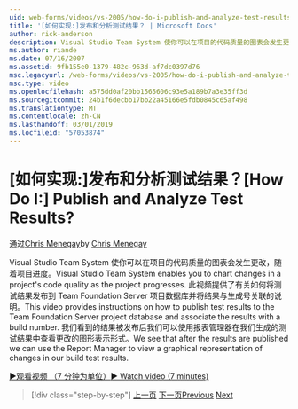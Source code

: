 ```yaml
---
uid: web-forms/videos/vs-2005/how-do-i-publish-and-analyze-test-results
title: '[如何实现:]发布和分析测试结果？ | Microsoft Docs'
author: rick-anderson
description: Visual Studio Team System 使你可以在项目的代码质量的图表会发生更改，随着项目进度。 此视频将说明了如何 publ....
ms.author: riande
ms.date: 07/16/2007
ms.assetid: 9fb155e0-1379-482c-963d-af7dc0397d76
msc.legacyurl: /web-forms/videos/vs-2005/how-do-i-publish-and-analyze-test-results
msc.type: video
ms.openlocfilehash: a575dd0af20bb1565606c93e5a189b7a3e35ff3d
ms.sourcegitcommit: 24b1f6decbb17bb22a45166e5fdb0845c65af498
ms.translationtype: MT
ms.contentlocale: zh-CN
ms.lasthandoff: 03/01/2019
ms.locfileid: "57053874"
---
```

<a name="how-do-i-publish-and-analyze-test-results"></a><span data-ttu-id="96a84-105">[如何实现:]发布和分析测试结果？</span><span class="sxs-lookup"><span data-stu-id="96a84-105">[How Do I:] Publish and Analyze Test Results?</span></span>
====================
<span data-ttu-id="96a84-106">通过[Chris Menegay](https://twitter.com/CMenegay)</span><span class="sxs-lookup"><span data-stu-id="96a84-106">by [Chris Menegay](https://twitter.com/CMenegay)</span></span>

<span data-ttu-id="96a84-107">Visual Studio Team System 使你可以在项目的代码质量的图表会发生更改，随着项目进度。</span><span class="sxs-lookup"><span data-stu-id="96a84-107">Visual Studio Team System enables you to chart changes in a project's code quality as the project progresses.</span></span> <span data-ttu-id="96a84-108">此视频提供了有关如何将测试结果发布到 Team Foundation Server 项目数据库并将结果与生成号关联的说明。</span><span class="sxs-lookup"><span data-stu-id="96a84-108">This video provides instructions on how to publish test results to the Team Foundation Server project database and associate the results with a build number.</span></span> <span data-ttu-id="96a84-109">我们看到的结果被发布后我们可以使用报表管理器在我们生成的测试结果中查看更改的图形表示形式。</span><span class="sxs-lookup"><span data-stu-id="96a84-109">We see that after the results are published we can use the Report Manager to view a graphical representation of changes in our build test results.</span></span>

[<span data-ttu-id="96a84-110">&#9654;观看视频 （7 分钟为单位）</span><span class="sxs-lookup"><span data-stu-id="96a84-110">&#9654; Watch video (7 minutes)</span></span>](https://channel9.msdn.com/Blogs/ASP-NET-Site-Videos/how-do-i-publish-and-analyze-test-results)

> [!div class="step-by-step"]
> <span data-ttu-id="96a84-111">[上一页](how-do-i-use-generic-tests.md)
> [下一页](how-do-i-discover-application-changes-prior-to-deployment.md)</span><span class="sxs-lookup"><span data-stu-id="96a84-111">[Previous](how-do-i-use-generic-tests.md)
[Next](how-do-i-discover-application-changes-prior-to-deployment.md)</span></span>
